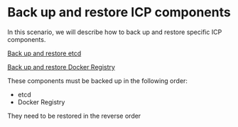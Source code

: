 # Back up and restore ICP components

In this scenario, we will describe how to back up and restore specific ICP components.

[Back up and restore etcd](etcd.md)

[Back up and restore Docker Registry](registry.md)

These components must be backed up in the following order:

* etcd
* Docker Registry


They need to be restored in the reverse order
